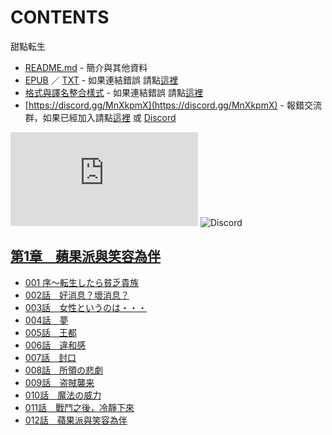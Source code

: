 # CONTENTS

甜點転生


- [README.md](README.md) - 簡介與其他資料
- [EPUB](https://gitlab.com/demonovel/epub-txt/blob/master/syosetu_out/%E7%94%9C%E9%BB%9E%E8%BD%89%E7%94%9F.epub) ／ [TXT](https://gitlab.com/demonovel/epub-txt/blob/master/syosetu_out/out/%E7%94%9C%E9%BB%9E%E8%BD%89%E7%94%9F.out.txt) - 如果連結錯誤 請點[這裡](https://gitlab.com/demonovel/epub-txt/tree/master)
- [格式與譯名整合樣式](https://github.com/bluelovers/node-novel/blob/master/lib/locales/%E7%94%9C%E9%BB%9E%E8%BB%A2%E7%94%9F.ts) - 如果連結錯誤 請點[這裡](https://github.com/bluelovers/node-novel/tree/master/lib/locales)
- [https://discord.gg/MnXkpmX](https://discord.gg/MnXkpmX) - 報錯交流群，如果已經加入請點[這裡](https://discordapp.com/channels/467794087769014273/467794088285175809) 或 [Discord](https://discordapp.com/channels/@me)


![導航目錄](https://chart.apis.google.com/chart?cht=qr&chs=150x150&chl=https://gitee.com/bluelovers/novel/blob/master/syosetu/甜點転生/導航目錄.md)  ![Discord](https://chart.apis.google.com/chart?cht=qr&chs=150x150&chl=https://discord.gg/MnXkpmX)




## [第1章　蘋果派與笑容為伴](00000_%E7%AC%AC1%E7%AB%A0%E3%80%80%E8%98%8B%E6%9E%9C%E6%B4%BE%E8%88%87%E7%AC%91%E5%AE%B9%E7%82%BA%E4%BC%B4)

- [001 序～転生したら貧乏貴族](00000_%E7%AC%AC1%E7%AB%A0%E3%80%80%E8%98%8B%E6%9E%9C%E6%B4%BE%E8%88%87%E7%AC%91%E5%AE%B9%E7%82%BA%E4%BC%B4/001%20%E5%BA%8F%EF%BD%9E%E8%BB%A2%E7%94%9F%E3%81%97%E3%81%9F%E3%82%89%E8%B2%A7%E4%B9%8F%E8%B2%B4%E6%97%8F.txt)
- [002話　好消息？壞消息？](00000_%E7%AC%AC1%E7%AB%A0%E3%80%80%E8%98%8B%E6%9E%9C%E6%B4%BE%E8%88%87%E7%AC%91%E5%AE%B9%E7%82%BA%E4%BC%B4/002%E8%A9%B1%E3%80%80%E5%A5%BD%E6%B6%88%E6%81%AF%EF%BC%9F%E5%A3%9E%E6%B6%88%E6%81%AF%EF%BC%9F.txt)
- [003話　女性というのは・・・](00000_%E7%AC%AC1%E7%AB%A0%E3%80%80%E8%98%8B%E6%9E%9C%E6%B4%BE%E8%88%87%E7%AC%91%E5%AE%B9%E7%82%BA%E4%BC%B4/003%E8%A9%B1%E3%80%80%E5%A5%B3%E6%80%A7%E3%81%A8%E3%81%84%E3%81%86%E3%81%AE%E3%81%AF%E3%83%BB%E3%83%BB%E3%83%BB.txt)
- [004話　夢](00000_%E7%AC%AC1%E7%AB%A0%E3%80%80%E8%98%8B%E6%9E%9C%E6%B4%BE%E8%88%87%E7%AC%91%E5%AE%B9%E7%82%BA%E4%BC%B4/004%E8%A9%B1%E3%80%80%E5%A4%A2.txt)
- [005話　王都](00000_%E7%AC%AC1%E7%AB%A0%E3%80%80%E8%98%8B%E6%9E%9C%E6%B4%BE%E8%88%87%E7%AC%91%E5%AE%B9%E7%82%BA%E4%BC%B4/005%E8%A9%B1%E3%80%80%E7%8E%8B%E9%83%BD.txt)
- [006話　違和感](00000_%E7%AC%AC1%E7%AB%A0%E3%80%80%E8%98%8B%E6%9E%9C%E6%B4%BE%E8%88%87%E7%AC%91%E5%AE%B9%E7%82%BA%E4%BC%B4/006%E8%A9%B1%E3%80%80%E9%81%95%E5%92%8C%E6%84%9F.txt)
- [007話　封口](00000_%E7%AC%AC1%E7%AB%A0%E3%80%80%E8%98%8B%E6%9E%9C%E6%B4%BE%E8%88%87%E7%AC%91%E5%AE%B9%E7%82%BA%E4%BC%B4/007%E8%A9%B1%E3%80%80%E5%B0%81%E5%8F%A3.txt)
- [008話　所領の悲劇](00000_%E7%AC%AC1%E7%AB%A0%E3%80%80%E8%98%8B%E6%9E%9C%E6%B4%BE%E8%88%87%E7%AC%91%E5%AE%B9%E7%82%BA%E4%BC%B4/008%E8%A9%B1%E3%80%80%E6%89%80%E9%A0%98%E3%81%AE%E6%82%B2%E5%8A%87.txt)
- [009話　盗賊襲来](00000_%E7%AC%AC1%E7%AB%A0%E3%80%80%E8%98%8B%E6%9E%9C%E6%B4%BE%E8%88%87%E7%AC%91%E5%AE%B9%E7%82%BA%E4%BC%B4/009%E8%A9%B1%E3%80%80%E7%9B%97%E8%B3%8A%E8%A5%B2%E6%9D%A5.txt)
- [010話　魔法の威力](00000_%E7%AC%AC1%E7%AB%A0%E3%80%80%E8%98%8B%E6%9E%9C%E6%B4%BE%E8%88%87%E7%AC%91%E5%AE%B9%E7%82%BA%E4%BC%B4/010%E8%A9%B1%E3%80%80%E9%AD%94%E6%B3%95%E3%81%AE%E5%A8%81%E5%8A%9B.txt)
- [011話　戰鬥之後，冷靜下來](00000_%E7%AC%AC1%E7%AB%A0%E3%80%80%E8%98%8B%E6%9E%9C%E6%B4%BE%E8%88%87%E7%AC%91%E5%AE%B9%E7%82%BA%E4%BC%B4/011%E8%A9%B1%E3%80%80%E6%88%B0%E9%AC%A5%E4%B9%8B%E5%BE%8C%EF%BC%8C%E5%86%B7%E9%9D%9C%E4%B8%8B%E4%BE%86.txt)
- [012話　蘋果派與笑容為伴](00000_%E7%AC%AC1%E7%AB%A0%E3%80%80%E8%98%8B%E6%9E%9C%E6%B4%BE%E8%88%87%E7%AC%91%E5%AE%B9%E7%82%BA%E4%BC%B4/012%E8%A9%B1%E3%80%80%E8%98%8B%E6%9E%9C%E6%B4%BE%E8%88%87%E7%AC%91%E5%AE%B9%E7%82%BA%E4%BC%B4.txt)

